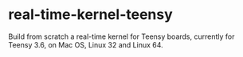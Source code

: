 # real-time-kernel-teensy
Build from scratch a real-time kernel for Teensy boards, currently for Teensy 3.6, on Mac OS, Linux 32 and Linux 64.